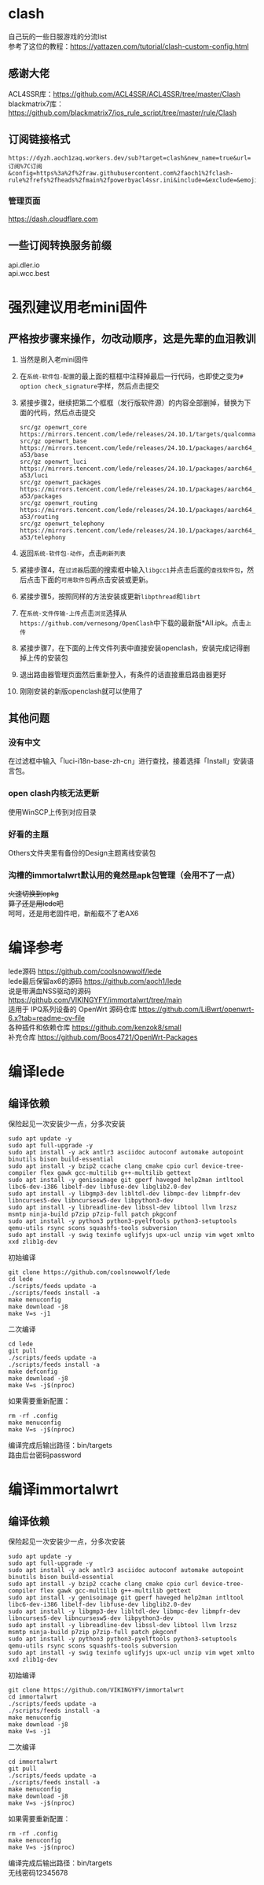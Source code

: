 # clash

自己玩的一些日服游戏的分流list  
参考了这位的教程：https://yattazen.com/tutorial/clash-custom-config.html
## 感谢大佬
ACL4SSR库：https://github.com/ACL4SSR/ACL4SSR/tree/master/Clash  
blackmatrix7库：https://github.com/blackmatrix7/ios_rule_script/tree/master/rule/Clash
## 订阅链接格式
    https://dyzh.aoch1zaq.workers.dev/sub?target=clash&new_name=true&url=订阅%7C订阅&config=https%3a%2f%2fraw.githubusercontent.com%2faoch1%2fclash-rule%2frefs%2fheads%2fmain%2fpowerbyacl4ssr.ini&include=&exclude=&emoji=true&list=false&sort=false&udp=true&scv=false&append_type=false&fdn=true
### 管理页面
https://dash.cloudflare.com
## 一些订阅转换服务前缀
api.dler.io  
api.wcc.best

# 强烈建议用老mini固件
## 严格按步骤来操作，勿改动顺序，这是先辈的血泪教训
1. 当然是刷入老mini固件  
2. 在`系统-软件包-配置`的最上面的框框中注释掉最后一行代码，也即使之变为`# option check_signature`字样，然后点击提交  
3. 紧接步骤2，继续把第二个框框（发行版软件源）的内容全部删掉，替换为下面的代码，然后点击提交

       src/gz openwrt_core https://mirrors.tencent.com/lede/releases/24.10.1/targets/qualcommax/ipq807x/packages
       src/gz openwrt_base https://mirrors.tencent.com/lede/releases/24.10.1/packages/aarch64_cortex-a53/base
       src/gz openwrt_luci https://mirrors.tencent.com/lede/releases/24.10.1/packages/aarch64_cortex-a53/luci
       src/gz openwrt_packages https://mirrors.tencent.com/lede/releases/24.10.1/packages/aarch64_cortex-a53/packages
       src/gz openwrt_routing https://mirrors.tencent.com/lede/releases/24.10.1/packages/aarch64_cortex-a53/routing
       src/gz openwrt_telephony https://mirrors.tencent.com/lede/releases/24.10.1/packages/aarch64_cortex-a53/telephony

6. 返回`系统-软件包-动作`，点击`刷新列表`  
7. 紧接步骤4，在`过滤器`后面的搜索框中输入`libgcc1`并点击后面的`查找软件包`，然后点击下面的`可用软件包`再点击安装或更新。  
8. 紧接步骤5，按照同样的方法安装或更新`libpthread`和`librt`  
9. 在`系统-文件传输-上传`点击`浏览`选择从`https://github.com/vernesong/OpenClash`中下载的最新版*All.ipk。点击`上传`  
10. 紧接步骤7，在下面的上传文件列表中直接安装openclash，安装完成记得删掉上传的安装包  
11. 退出路由器管理页面然后重新登入，有条件的话直接重启路由器更好  
12. 刚刚安装的新版openclash就可以使用了

## 其他问题
### 没有中文
在过滤框中输入「luci-i18n-base-zh-cn」进行查找，接着选择「Install」安装语言包。
### open clash内核无法更新
使用WinSCP上传到对应目录
### 好看的主题
Others文件夹里有备份的Design主题离线安装包
### 沟槽的immortalwrt默认用的竟然是apk包管理（会用不了一点）
~~火速切换到opkg~~  
~~算了还是用lede吧~~  
呵呵，还是用老固件吧，新船载不了老AX6

# 编译参考
lede源码 https://github.com/coolsnowwolf/lede  
lede最后保留ax6的源码 https://github.com/aoch1/lede  
说是带满血NSS驱动的源码 https://github.com/VIKINGYFY/immortalwrt/tree/main  
适用于 IPQ系列设备的 OpenWrt 源码仓库 https://github.com/LiBwrt/openwrt-6.x?tab=readme-ov-file  
各种插件和依赖仓库 https://github.com/kenzok8/small  
补充仓库 https://github.com/Boos4721/OpenWrt-Packages  

# 编译lede
## 编译依赖
保险起见一次安装少一点，分多次安装

    sudo apt update -y
    sudo apt full-upgrade -y
    sudo apt install -y ack antlr3 asciidoc autoconf automake autopoint binutils bison build-essential
    sudo apt install -y bzip2 ccache clang cmake cpio curl device-tree-compiler flex gawk gcc-multilib g++-multilib gettext
    sudo apt install -y genisoimage git gperf haveged help2man intltool libc6-dev-i386 libelf-dev libfuse-dev libglib2.0-dev
    sudo apt install -y libgmp3-dev libltdl-dev libmpc-dev libmpfr-dev libncurses5-dev libncursesw5-dev libpython3-dev
    sudo apt install -y libreadline-dev libssl-dev libtool llvm lrzsz msmtp ninja-build p7zip p7zip-full patch pkgconf
    sudo apt install -y python3 python3-pyelftools python3-setuptools qemu-utils rsync scons squashfs-tools subversion
    sudo apt install -y swig texinfo uglifyjs upx-ucl unzip vim wget xmlto xxd zlib1g-dev

初始编译

    git clone https://github.com/coolsnowwolf/lede
    cd lede
    ./scripts/feeds update -a
    ./scripts/feeds install -a
    make menuconfig
    make download -j8
    make V=s -j1

二次编译

    cd lede
    git pull
    ./scripts/feeds update -a
    ./scripts/feeds install -a
    make defconfig
    make download -j8
    make V=s -j$(nproc)

如果需要重新配置：

    rm -rf .config
    make menuconfig
    make V=s -j$(nproc)

编译完成后输出路径：bin/targets  
路由后台密码password

# 编译immortalwrt
## 编译依赖
保险起见一次安装少一点，分多次安装

    sudo apt update -y
    sudo apt full-upgrade -y
    sudo apt install -y ack antlr3 asciidoc autoconf automake autopoint binutils bison build-essential
    sudo apt install -y bzip2 ccache clang cmake cpio curl device-tree-compiler flex gawk gcc-multilib g++-multilib gettext
    sudo apt install -y genisoimage git gperf haveged help2man intltool libc6-dev-i386 libelf-dev libfuse-dev libglib2.0-dev
    sudo apt install -y libgmp3-dev libltdl-dev libmpc-dev libmpfr-dev libncurses5-dev libncursesw5-dev libpython3-dev
    sudo apt install -y libreadline-dev libssl-dev libtool llvm lrzsz msmtp ninja-build p7zip p7zip-full patch pkgconf
    sudo apt install -y python3 python3-pyelftools python3-setuptools qemu-utils rsync scons squashfs-tools subversion
    sudo apt install -y swig texinfo uglifyjs upx-ucl unzip vim wget xmlto xxd zlib1g-dev

初始编译

    git clone https://github.com/VIKINGYFY/immortalwrt
    cd immortalwrt
    ./scripts/feeds update -a
    ./scripts/feeds install -a
    make menuconfig
    make download -j8
    make V=s -j1
    
二次编译

    cd immortalwrt
    git pull
    ./scripts/feeds update -a
    ./scripts/feeds install -a
    make menuconfig
    make download -j8
    make V=s -j$(nproc)

如果需要重新配置：

    rm -rf .config
    make menuconfig
    make V=s -j$(nproc)

编译完成后输出路径：bin/targets  
无线密码12345678
